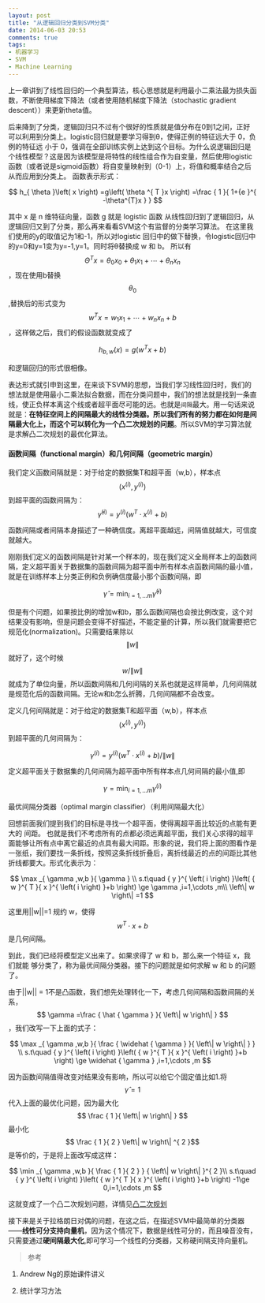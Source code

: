 ```yaml
---
layout: post
title: "从逻辑回归分类到SVM分类"
date: 2014-06-03 20:53
comments: true
tags: 
- 机器学习
- SVM
- Machine Learning
---
```


上一章讲到了线性回归的一个典型算法，核心思想就是利用最小二乘法最为损失函数，不断使用梯度下降法（或者使用随机梯度下降法（stochastic gradient descent））来更新theta值。

后来降到了分类，逻辑回归只不过有个很好的性质就是值分布在0到1之间，正好可以利用到分类上。logistic回归就是要学习得到θ，使得正例的特征远大于 0，负例的特征远
小于 0，强调在全部训练实例上达到这个目标。为什么说逻辑回归是个线性模型？这是因为该模型是将特性的线性组合作为自变量，然后使用logistic函数（或者说是sigmoid函数）将自变量映射到（0-1）上，将值和概率结合之后从而应用到分类上。
函数表示形式：

$$
h_{ \theta  }\left( x \right) =g\left( \theta ^{ T }x \right) =\frac { 1 }{ 1+{e  }^{ -\theta^{T}x } }
$$

<!-- more -->

其中 x 是 n 维特征向量，函数 g 就是 logistic 函数
从线性回归到了逻辑回归，从逻辑回归又到了分类，那么再来看看SVM这个有监督的分类学习算法。
在这里我们使用的y的取值记为1和-1，所以对logistic 回归中的做下替换，令logistic回归中的y=0和y=1变为y=-1,y=1。同时将θ替换成 w 和 b。
所以有$$\Theta^{T}x=\theta_0x_0+\theta_1x_1+\cdots +\theta_nx_n$$，现在使用b替换$$\theta_0$$,替换后的形式变为$$w^{ T }x=w_{ 1 }x_{ 1 }+\cdots +w_{ n }x_{ n }+b$$，这样做之后，我们的假设函数就变成了

$$
h_{ b,w }\left( x \right) =g\left( w^{ T }x+b \right)
$$

和逻辑回归的形式很相像。

表达形式就引申到这里，在来谈下SVM的思想，当我们学习线性回归时，我们的想法就是使用最小二乘法拟合数据，而在分类问题中，我们的想法就是找到一条直线，使正负样本离这个线或者超平面尽可能的远。也就是`间隔`最大。用一句话来说就是：**在特征空间上的间隔最大的线性分类器。所以我们所有的努力都在如何是间隔最大化上，而这个可以转化为一个凸二次规划的问题**。所以SVM的学习算法就是求解凸二次规划的最优化算法。

#### 函数间隔（functional margin）和几何间隔（geometric margin）

我们定义函数间隔就是：对于给定的数据集T和超平面（w,b），样本点$$\left( x^{(i)},y^{(i)} \right) $$到超平面的函数间隔为：
$$
\widehat { \gamma  } ^{ (i) }=y^{ (i) }(w^{T}\cdot x^{ (i) }+b) 
$$

函数间隔或者间隔本身描述了一种确信度。离超平面越远，间隔值就越大，可信度就越大。

刚刚我们定义的函数间隔是针对某一个样本的，现在我们定义全局样本上的函数间隔，定义超平面关于数据集的函数间隔为超平面中所有样本点函数间隔的最小值，就是在训练样本上分类正例和负例确信度最小那个函数间隔，即

$$
\widehat {\gamma }=\min _{ i=1,...m }{ \widehat { \gamma  } ^{ (i) } }
$$

但是有个问题，如果按比例的增加w和b，那么函数间隔也会按比例改变，这个对结果没有影响，但是问题会变得不好描述，不能定量的计算，所以我们就需要把它规范化(normalization)。只需要结果除以$$\left\| w \right\| $$就好了，这个时候$$w/\left\| w \right\| $$就成为了单位向量，所以函数间隔和几何间隔的关系也就是这样简单，几何间隔就是规范化后的函数间隔。无论w和b怎么折腾，几何间隔都不会改变。

定义几何间隔就是：对于给定的数据集T和超平面（w,b），样本点$$\left( x^{(i)},y^{(i)} \right) $$到超平面的几何间隔为：

$$
{ \gamma  } ^{ (i) }=y^{ (i) }(w^{T}\cdot x^{ (i) }+b)/\left\| w \right\|
$$

定义超平面关于数据集的几何间隔为超平面中所有样本点几何间隔的最小值,即

$$
{ \gamma  }=\min _{ i=1,...m }{ { \gamma  }^{ (i) } }
$$

最优间隔分类器（optimal margin classifier）（利用间隔最大化）

回想前面我们提到我们的目标是寻找一个超平面，使得离超平面比较近的点能有更大的
间距。 也就是我们不考虑所有的点都必须远离超平面，我们关心求得的超平面能够让所有点中离它最近的点具有最大间距。形象的说，我们将上面的图看作是一张纸，我们要找一条折线，按照这条折线折叠后，离折线最近的点的间距比其他折线都要大。形式化表示为：

$$
\max _{ \gamma ,w,b }{ \gamma  } \\ s.t\quad { y }^{ \left( i \right)  }\left( { w }^{ T }{ x }^{ \left( i \right)  }+b \right) \ge \gamma ,i=1,\cdots ,m\\ \left\| w \right\| =1
$$


这里用||w||=1 规约 w，使得$$ w^{T}\cdot x+b$$是几何间隔。

到此，我们已经将模型定义出来了。如果求得了 w 和 b，那么来一个特征 x，我们就能
够分类了，称为最优间隔分类器。接下的问题就是如何求解 w 和 b 的问题了。

由于||w|| = 1不是凸函数，我们想先处理转化一下，考虑几何间隔和函数间隔的关系，
$$ \gamma =\frac { \hat { \gamma  }  }{ \left\| w \right\|  } $$，我们改写一下上面的式子：

$$
\max _{ \gamma ,w,b }{ \frac { \widehat { \gamma  }  }{ \left\| w \right\|  }  } \\ s.t\quad { y }^{ \left( i \right)  }\left( { w }^{ T }{ x }^{ \left( i \right)  }+b \right) \ge \widehat { \gamma  } ,i=1,\cdots ,m
$$
 
因为函数间隔值得改变对结果没有影响，所以可以给它个固定值比如1.将 $$\hat { \gamma  } =1$$代入上面的最优化问题，因为最大化$$ \frac { 1 }{ \left\| w \right\|  } $$最小化$$ \frac { 1 }{ 2 } \left\| w \right\| ^{ 2 }$$是等价的，于是将上面改写成这样：

$$
\min _{ \gamma ,w,b }{ \frac { 1 }{ 2 }  } { \left\| w \right\|  }^{ 2 }\\ s.t\quad { y }^{ \left( i \right)  }\left( { w }^{ T }{ x }^{ \left( i \right)  }+b \right) -1\ge 0,i=1,\cdots ,m
$$
 
这就变成了一个凸二次规划问题，详情见[凸二次规划](http://zh.wikipedia.org/wiki/%E4%BA%8C%E6%AC%A1%E8%A7%84%E5%88%92)


接下来是关于拉格朗日对偶的问题，在这之后，在描述SVM中最简单的分类器——**线性可分支持向量机**，因为这个情况下，数据是线性可分的，而且噪音没有，只需要通过**硬间隔最大化**,即可学习一个线性的分类器，又称硬间隔支持向量机。

> 参考

1. Andrew Ng的原始课件讲义

2. 统计学习方法
